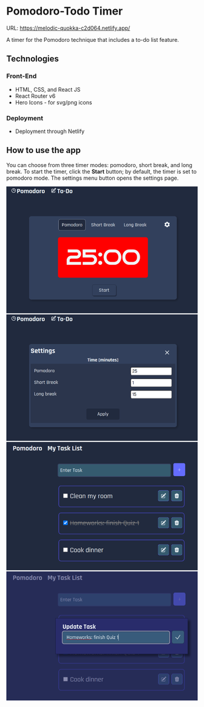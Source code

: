 # Pomodoro-Todo Timer

URL: https://melodic-quokka-c2d064.netlify.app/

A timer for the Pomodoro technique that includes a to-do list feature.

## Technologies

### Front-End

- HTML, CSS, and React JS
- React Router v6
- Hero Icons - for svg/png icons

### Deployment

- Deployment through Netlify

## How to use the app

You can choose from three timer modes: pomodoro, short break, and long break. To start the timer, click the **Start** button; by default, the timer is set to pomodoro mode. The settings menu button opens the settings page.

![Pomodoro's preview](./public/pomodoro.png)
![Image of Pomodoro's time edit](./public/pomodoroSettings.png)
![To-do list's preview](./public/todo.png)
![To-do update task](./public/todoUpdate.png)
